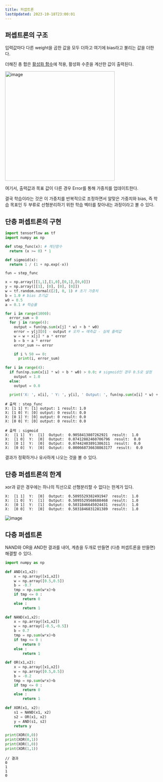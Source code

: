 ```yaml
---
title: 퍼셉트론
lastUpdated: 2023-10-18T23:00:01
---
```

## **퍼셉트론의 구조**

입력값마다 다른 weight을 곱한 값을 모두 더하고 여기에 bias라고 불리는 값을 더한다.

더해진 총 합은 [활성화 함수](%ED%99%9C%EC%84%B1%ED%99%94%ED%95%A8%EC%88%98.md)에 적용, 활성화 수준을 계산한 값이 출력된다.

<img width="359" alt="image" src="https://user-images.githubusercontent.com/81006587/233521378-b79149bd-abb6-480d-be43-609e383a6799.png">

여기서, 출력값과 목표 값이 다른 경우 Error를 통해 가중치를 업데이트한다. 

결국 학습이라는 것은 이 가중치를 반복적으로 조정하면서 알맞은 가중치와 bias, 즉 학습 목표인 두 부류로 선형분리하기 위한 학습 벡터를 찾아내는 과정이라고 볼 수 있다.


## 단층 퍼셉트론의 구현

```python
import tensorflow as tf
import numpy as np

def step_func(x): # 계단함수
  return (x >= 0) * 1

def sigmoid(x):
  return 1 / (1 + np.exp(-x))

fun = step_func

x = np.array([[1,1],[1,0],[0,1],[0,0]])
y = np.array([[1], [0], [0], [0]])
w = tf.random.normal([2], 0, 1) # 초기 가중치
b = 1.0 # bias 초기값
w0 = 0.5
a = 0.1 # 학습률

for i in range(1000):
  error_sum = 0
  for j in range(4):
    output = fun(np.sum(x[j] * w) + b * w0)
    error = y[j][0] - output # 오차 = 예측값 - 실제 출력값
    w = w + x[j] * a * error 
    b = b + a * error
    error_sum += error

    if i % 50 == 0:
      print(i, error_sum)
  
for i in range(4):
  if fun(np.sum(x[i] * w) + b * w0) > 0.0: # sigmoid인 경우 0.5로 설정
    output = 1.0
  else:
    output = 0.0

  print('X: ', x[i], ' Y: ', y[i], ' Output: ', fun(np.sum(x[i] * w) + b * w0), " result: ", output)
```

```log 
# 출력 : step_func
X: [1 1] Y: [1] output: 1 result: 1.0
X: [1 0] Y: [0] output: 0 result: 0.0
X: [0 1] Y: [0] output: 0 result: 0.0
X: [0 0] Y: [0] output: 0 result: 0.0
```

```log
# 출력 : sigmoid
X:  [1 1]  Y:  [1]  Output:  0.9058413807262921  result:  1.0
X:  [1 0]  Y:  [0]  Output:  0.07412882460706796  result:  0.0
X:  [0 1]  Y:  [0]  Output:  0.07442403891386311  result:  0.0
X:  [0 0]  Y:  [0]  Output:  0.000668736638863177  result:  0.0
```

결과가 정확하거나 유사하게 나오는 것을 볼 수 있다.

## 단층 퍼셉트론의 한계

xor과 같은 경우에는 하나의 직선으로 선형분리할 수 없다는 한계가 있다. 

```log
X:  [1 1]  Y:  [0]  Output:  0.5095529382491947  result:  1.0
X:  [1 0]  Y:  [1]  Output:  0.5095529568688468  result:  1.0
X:  [0 1]  Y:  [1]  Output:  0.5031846645024431  result:  1.0
X:  [0 0]  Y:  [0]  Output:  0.5031846831281389  result:  1.0
```

![image](https://user-images.githubusercontent.com/81006587/233521278-d3fd17a0-e4f7-4966-a3a1-e4ed69747026.png)

## 다층 퍼셉트론

NAND와 OR을 AND한 결과를 내어, 계층을 두개로 만들면 (다층 퍼셉트론을 만들면) 해결할 수 있다.

```python
import numpy as np
 
def AND(x1,x2):
    x = np.array([x1,x2])
    w = np.array([0.5,0.5])
    b = -0.7
    tmp = np.sum(w*x)+b
    if tmp <= 0 :
        return 0
    else :
        return 1
 
def NAND(x1,x2):
    x = np.array([x1,x2])
    w = np.array([-0.5,-0.5])
    b = 0.7
    tmp = np.sum(w*x)+b
    if tmp <= 0 :
        return 0
    else :
        return 1
 
def OR(x1,x2):
    x = np.array([x1,x2])
    w = np.array([0.5,0.5])
    b = -0.2
    tmp = np.sum(w*x)+b
    if tmp <= 0 :
        return 0
    else :
        return 1
 
def XOR(x1, x2):
    s1 = NAND(x1, x2)
    s2 = OR(x1, x2)
    y = AND(s1, s2)
    return y
 
print(XOR(0,0))
print(XOR(0,1))
print(XOR(1,0))
print(XOR(1,1))
```

```
// 결과
0
1
1
0
```